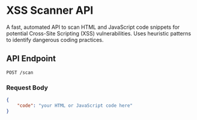 # XSS Scanner API

A fast, automated API to scan HTML and JavaScript code snippets for potential Cross-Site Scripting (XSS) vulnerabilities. Uses heuristic patterns to identify dangerous coding practices.

## API Endpoint

`POST /scan`

### Request Body
```json
{
    "code": "your HTML or JavaScript code here"
}